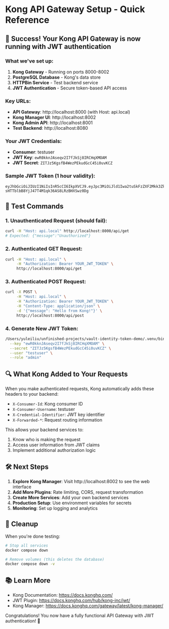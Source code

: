 # Kong API Gateway Setup - Quick Reference

## 🎉 Success! Your Kong API Gateway is now running with JWT authentication

### What we've set up:

1. **Kong Gateway** - Running on ports 8000-8002
2. **PostgreSQL Database** - Kong's data store
3. **HTTPBin Service** - Test backend service
4. **JWT Authentication** - Secure token-based API access

### Key URLs:
- **API Gateway**: http://localhost:8000 (with Host: api.local)
- **Kong Manager UI**: http://localhost:8002
- **Kong Admin API**: http://localhost:8001
- **Test Backend**: http://localhost:8080

### Your JWT Credentials:
- **Consumer**: testuser
- **JWT Key**: `ewR0kknJAseqv2I7fJkSj8IRCHqXMOAM`
- **JWT Secret**: `ZITJz5KgsfB4WezPEkudGcC45i0uvKCZ`

### Sample JWT Token (1 hour validity):
```
eyJhbGciOiJIUzI1NiIsInR5cCI6IkpXVCJ9.eyJpc3MiOiJld1Iwa2tuSkFzZXF2Mkk3ZkprU2o4SVJDSHFYTU9BTSIsImV4cCI6MTc1MzgyNDc5NywiaWF0IjoxNzUzODIxMTk3LCJzdWIiOiJ0ZXN0dXNlciIsIm5hbWUiOiJVc2VyIHRlc3R1c2VyIiwicm9sZSI6ImFkbWluIiwiZW1haWwiOiJ0ZXN0dXNlckBleGFtcGxlLmNvbSJ9.qF2uB-sHTTblbB8YjJ47T4M1qk36AS8LRzBHXSwz0Dg
```

## 🧪 Test Commands

### 1. Unauthenticated Request (should fail):
```bash
curl -H "Host: api.local" http://localhost:8000/api/get
# Expected: {"message":"Unauthorized"}
```

### 2. Authenticated GET Request:
```bash
curl -H "Host: api.local" \
     -H "Authorization: Bearer YOUR_JWT_TOKEN" \
     http://localhost:8000/api/get
```

### 3. Authenticated POST Request:
```bash
curl -X POST \
     -H "Host: api.local" \
     -H "Authorization: Bearer YOUR_JWT_TOKEN" \
     -H "Content-Type: application/json" \
     -d '{"message": "Hello from Kong!"}' \
     http://localhost:8000/api/post
```

### 4. Generate New JWT Token:
```bash
/Users/yuleiliu/unfinished-projects/vault-identity-token-demo/.venv/bin/python generate-jwt.py \
  --key "ewR0kknJAseqv2I7fJkSj8IRCHqXMOAM" \
  --secret "ZITJz5KgsfB4WezPEkudGcC45i0uvKCZ" \
  --user "testuser" \
  --role "admin"
```

## 🔍 What Kong Added to Your Requests

When you make authenticated requests, Kong automatically adds these headers to your backend:

- `X-Consumer-Id`: Kong consumer ID
- `X-Consumer-Username`: testuser
- `X-Credential-Identifier`: JWT key identifier
- `X-Forwarded-*`: Request routing information

This allows your backend services to:
1. Know who is making the request
2. Access user information from JWT claims
3. Implement additional authorization logic

## 🛠️ Next Steps

1. **Explore Kong Manager**: Visit http://localhost:8002 to see the web interface
2. **Add More Plugins**: Rate limiting, CORS, request transformation
3. **Create More Services**: Add your own backend services
4. **Production Setup**: Use environment variables for secrets
5. **Monitoring**: Set up logging and analytics

## 🧹 Cleanup

When you're done testing:
```bash
# Stop all services
docker compose down

# Remove volumes (this deletes the database)
docker compose down -v
```

## 📚 Learn More

- Kong Documentation: https://docs.konghq.com/
- JWT Plugin: https://docs.konghq.com/hub/kong-inc/jwt/
- Kong Manager: https://docs.konghq.com/gateway/latest/kong-manager/

Congratulations! You now have a fully functional API Gateway with JWT authentication! 🎉

